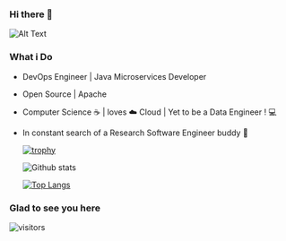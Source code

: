 ### Hi there 👋

  ![Alt Text](https://user-images.githubusercontent.com/23444642/99659283-a6f52500-2a86-11eb-9cbc-11479bc8d9f7.gif)

 ### What i Do
 
- DevOps Engineer | Java Microservices Developer
- Open Source | Apache 
- Computer Science  :coffee: | loves  :cloud: Cloud | Yet to be a Data Engineer !  :computer:
- In constant search of a Research Software Engineer buddy  :tophat:
     
     
   [![trophy](https://github-profile-trophy.vercel.app/?username=Abhishek010397&theme=onedark)](https://github.com/Abhishek010397/github-profile-trophy)

    
   ![Github stats](https://github-readme-stats.vercel.app/api?username=Abhishek010397)
   
   [![Top Langs](https://github-readme-stats.vercel.app/api/top-langs/?username=Abhishek010397&layout=compact)](https://github.com/Abhishek010397/github-readme-stats)

### Glad to see you here     
   ![visitors](https://visitor-badge.glitch.me/badge?page_id=page.id)
